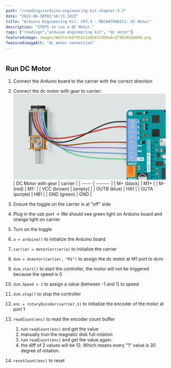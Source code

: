 ```yaml
---
path: "/readings/arduino-engineering-kit-chapter-3.3"
date: "2022-06-30T03:56:11.102Z"
title: "Arduino Engineering Kit: CP3.3 - MECHATRONICS: DC Motor"
description: "STEPS to run a DC Motor."
tags: ["readings","arduino engineering kit", "dc motor"]
featuredimage: images/WeChatb6f932e1b8b8319d0a6c87903656b668.png
featuredimageAlt: "dc motor connection"
---
```


```toc
```

## Run DC Motor
1. Connect the Arduino board to the carrier with the correct direction
2. Connect the dc motor with gear to carrier:
![dc motor with gear connection](images/WeChatb6f932e1b8b8319d0a6c87903656b668.png)
| DC Motor with gear | carrier |
| ----- | ------- |
| M+ (black) | M1+ | 
| M- (red) | M1- | 
| VCC (brown) | [empty] | 
| OUTB (blue) | HA1 | 
| OUTA (purple) | HB1 | 
| GND (green) | GND | 

3. Ensure the toggle on the carrier is at "off" side
4. Plug in the usb port -> We should see green light on Arduino board and orange light on carrier
5. Turn on the toggle
6. `a = arduino()` to initialize the Arduino board
7. `carrier = motorCarrier(a)` to initialize the carrier
8. `dcm = dcmotor(carrier, "M1")` to assign the dc motor at M1 port to dcm
9. `dcm.start()` to start the controller, the motor will not be triggered because the speed is 0
10. `dcm.Speed = 1` to assign a value (between -1 and 1) to speed
11. `dcm.stop()` to stop the controller
12. `enc = rotaryEncoder(carrier,1)` to initialize the encoder of the motor at port 1
13. `readCount(enc)` to read the encoder count buffer
    1. run `readCount(enc)` and get the value
    2. manually trun the magnatic disk full rotation
    3. run `readCount(enc)` and get the value again.
    4. the diff of 2 values will be 12. Which means every "1" value is 30 degree of rotation.
14. `resetCount(enc)` to reset

